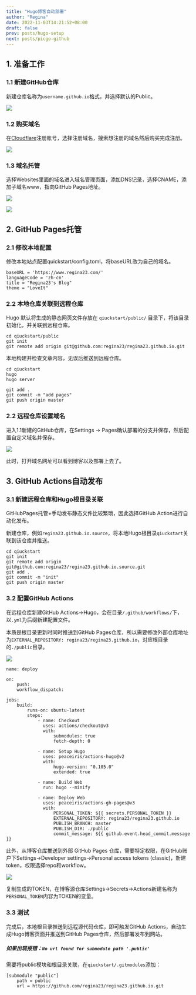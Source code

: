 ```yaml
---
title: "Hugo博客自动部署"
author: "Regina"
date: 2022-11-03T14:21:52+08:00
draft: false
prev: posts/hugo-setup
next: posts/picgo-github
---
```


## 1. 准备工作

### 1.1 新建GitHub仓库

新建仓库名称为`username.github.io`格式，并选择默认的Public。

![](https://raw.githubusercontent.com/regina23/Picture/main/blog/20221122203453.png)

### 1.2 购买域名

在[Cloudflare](https://www.cloudflare.com/zh-cn/)注册账号，选择注册域名，搜索想注册的域名然后购买完成注册。

![](https://raw.githubusercontent.com/regina23/Picture/main/blog/20221122203500.png)

### 1.3 域名托管

选择Websites里面的域名进入域名管理页面，添加DNS记录，选择CNAME，添加子域名www，指向GitHub Pages地址。

![](https://raw.githubusercontent.com/regina23/Picture/main/blog/20221122203504.png)

![](https://raw.githubusercontent.com/regina23/Picture/main/blog/20221122203507.png)

## 2. GitHub Pages托管

### 2.1 修改本地配置

修改本地站点配置quickstart/config.toml，将baseURL改为自己的域名。

```
baseURL = 'https://www.regina23.com/'
languageCode = 'zh-cn'
title = "Regina23's Blog"
theme = "LoveIt"
```

### 2.2 本地仓库关联到远程仓库

Hugo 默认将生成的静态网页文件存放在 `qiuckstart/public/` 目录下，将该目录初始化，并关联到远程仓库。

```
cd qiuckstart/public
git init 
git remote add origin git@github.com:regina23/regina23.github.io.git
```

本地构建并检查文章内容，无误后推送到远程仓库。

```
cd qiuckstart
hugo
hugo server

git add .
git commit -m "add pages"
git push origin master
```

### 2.2 远程仓库设置域名

进入1.1新建的GitHub仓库，在Settings -> Pages确认部署的分支并保存，然后配置自定义域名并保存。

![](https://raw.githubusercontent.com/regina23/Picture/main/blog/20221122203513.png)

此时，打开域名网址可以看到博客以及部署上去了。

## 3. GitHub Actions自动发布

### 3.1 新建远程仓库和Hugo根目录关联

GitHubPages托管+手动发布静态文件比较繁琐，因此选择GitHub Action进行自动化发布。

新建仓库，例如`regina23.github.io.source`，将本地Hugo根目录`qiuckstart`关联到该仓库并推送。

```
cd qiuckstart
git init 
git remote add origin git@github.com:regina23/regina23.github.io.source.git
git add .
git commit -m "init"
git push origin master
```

### 3.2 配置GitHub Actions

在远程仓库新建GitHub Actions->Hugo，会在目录`/.github/workflows/`下，以`.yml`为后缀新建配置文件。

本质是根目录更新时同时推送到GitHub Pages仓库，所以需要修改外部仓库地址为`EXTERNAL_REPOSITORY: regina23/regina23.github.io`，对应根目录的`./public`目录。  

![](https://raw.githubusercontent.com/regina23/Picture/main/blog/20221122203523.png)

```
name: deploy

on:
    push: 
    workflow_dispatch:

jobs:
    build:
        runs-on: ubuntu-latest
        steps:
            - name: Checkout
              uses: actions/checkout@v3
              with:
                  submodules: true
                  fetch-depth: 0

            - name: Setup Hugo
              uses: peaceiris/actions-hugo@v2
              with:
                  hugo-version: "0.105.0"
                  extended: true

            - name: Build Web
              run: hugo --minify

            - name: Deploy Web
              uses: peaceiris/actions-gh-pages@v3
              with:
                  PERSONAL_TOKEN: ${{ secrets.PERSONAL_TOKEN }}
                  EXTERNAL_REPOSITORY: regina23/regina23.github.io
                  PUBLISH_BRANCH: master
                  PUBLISH_DIR: ./public
                  commit_message: ${{ github.event.head_commit.message }}
```

此外，从博客仓库推送到外部 GitHub Pages 仓库，需要特定权限，在GitHub账户下Settings->Developer settings->Personal access tokens (classic)，新建token，权限选择repo和workflow。

![](https://raw.githubusercontent.com/regina23/Picture/main/blog/20221122203534.png)

复制生成的TOKEN，在博客源仓库Settings->Secrets->Actions新建名称为`PERSONAL_TOKEN`内容为TOKEN的变量。

### 3.3 测试

完成后，本地根目录推送到远程源代码仓库，即可触发GitHub Actions，自动生成Hugo博客页面并推送到GitHub Pages仓库，然后部署发布到网站。





##### 如果出现报错：`No url found for submodule path '.public'`

需要将public模块和根目录关联，在`qiuckstart/.gitmodules`添加：

```
[submodule "public"]
    path = public
    url = https://github.com/regina23/regina23.github.io.git
```
